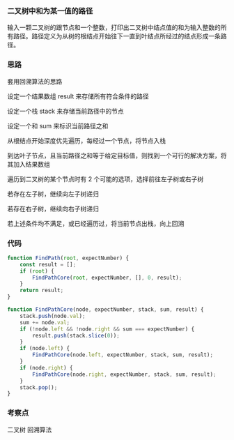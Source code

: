 <!--
 * @Author: zhangyu
 * @Email: zhangdulin@outlook.com
 * @Date: 2021-06-28 10:40:43
 * @LastEditors: zhangyu
 * @LastEditTime: 2021-08-24 16:14:44
 * @Description:
-->

### 二叉树中和为某一值的路径

输入一颗二叉树的跟节点和一个整数，打印出二叉树中结点值的和为输入整数的所有路径。路径定义为从树的根结点开始往下一直到叶结点所经过的结点形成一条路径。

### 思路

套用回溯算法的思路

设定一个结果数组 result 来存储所有符合条件的路径

设定一个栈 stack 来存储当前路径中的节点

设定一个和 sum 来标识当前路径之和

从根结点开始深度优先遍历，每经过一个节点，将节点入栈

到达叶子节点，且当前路径之和等于给定目标值，则找到一个可行的解决方案，将其加入结果数组

遍历到二叉树的某个节点时有 2 个可能的选项，选择前往左子树或右子树

若存在左子树，继续向左子树递归

若存在右子树，继续向右子树递归

若上述条件均不满足，或已经遍历过，将当前节点出栈，向上回溯

### 代码

```js
function FindPath(root, expectNumber) {
	const result = [];
	if (root) {
		FindPathCore(root, expectNumber, [], 0, result);
	}
	return result;
}

function FindPathCore(node, expectNumber, stack, sum, result) {
	stack.push(node.val);
	sum += node.val;
	if (!node.left && !node.right && sum === expectNumber) {
		result.push(stack.slice(0));
	}
	if (node.left) {
		FindPathCore(node.left, expectNumber, stack, sum, result);
	}
	if (node.right) {
		FindPathCore(node.right, expectNumber, stack, sum, result);
	}
	stack.pop();
}
```

### 考察点

二叉树
回溯算法

<Gitalk />
